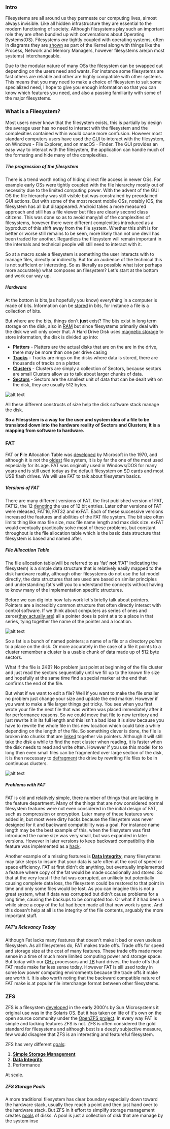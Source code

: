 ### <a name="intro">Intro</a>
Filesystems are all around us they permeate our computing lives, almost always invisible. Like all hidden infrastructure they are essential to the modern functioning of society. Although filesystems play such an important role they are often bundled up with conversations about Operating Systems(OS). Filesystems *are* tightly coupled with operating systems, often in diagrams they are [shown](http://www.tldp.org/LDP/sag/html/overview-kernel.png) as part of the Kernel along with things like the Process, Network and Memory Managers, however filesystems are(on most systems) interchangeable. 

Due to the modular nature of many OSs the filesystem can be swapped out depending on the users need and wants. For instance some filesystems are fast others are reliable and other are highly compatible with other systems. This means that you may need to make a choice of filesystem to suit some specialized need, I hope to give you enough information so that you can know which features you need, and also a passing familiarity with some of the major filesystems.  

### <a name="what_is">What is a Filesystem?</a>
Most users never know that the filesystem exists, this is partially by design the average user has no need to interact with the filesystem and the complexities contained within would cause more confusion. However most standard computers users have used the [GUI](https://techterms.com/definition/gui) to interact with the filesystem, on Windows - File Explorer, and on macOS - Finder. The GUI provides an easy way to interact with the filesystem, the application can handle much of the formating and hide many of the complexities. 
##### <a name="trend">The progression of the filesystem</a>
There is a trend worth noting of hiding direct file access in newer OSs. For example early OSs were tightly coupled with the file hierarchy mostly out of necessity due to the limited computing power. With the advent of the GUI OS the file hierarchy was still visible but was constrained by preordained GUI actions. But with some of the most recent mobile OSs, notably iOS, the filesystem has all but disappeared. Android takes a more measured approach and still has a file viewer but files are clearly second class citizens. This was done so as to avoid many/all of the complexities of filesystems, however there were different complexities introduced as a byproduct of this shift away from the file system. Whether this shift is for better or worse still remains to be seen, more likely than not one devil has been traded for another. Regardless the filesystem will remain important in the internals and technical people will still need to interact with it. 

So at a macro scale a filesystem is something the user interacts with to manage files, directly or indirectly. But for an audience of the technical this is not sufficient or interesting. So as literally as possible what is(or perhaps more accurately) what composes an filesystem? Let's start at the bottom and work our way up. 
##### <a name="hardware">Hardware</a>
At the bottom is bits,(as hopefully you know) everything in a computer is made of bits. Information can be [stored](https://www.w3.org/International/questions/qa-what-is-encoding) in bits, for instance a file is a collection of bits.

But where are the bits, things don't **just** exist?
The bits exist in long term storage on the disk, also in [RAM](https://techterms.com/definition/ram) but since filesystems primarily deal with the disk we will only cover that. A Hard Drive Disk uses [magnetic storage](http://ffden-2.phys.uaf.edu/211.fall2000.web.projects/J%20Kugler/magnetic.html) to store information, the disk is divided up into:

- **Platters** - Platters are the actual disks that are on the are in the drive, there may be more than one per drive casing 
- **[Tracks](http://www.ntfs.com/hard-disk-basics.htm#MakingTracks)** - Tracks are rings on the disks where data is stored, there are thousands of tracks on a platter.
- **[Clusters](http://www.ntfs.com/hard-disk-basics.htm#SectorsandClusters)** - Clusters are simply a collection of Sectors, because sectors are small Clusters allow us to talk about larger chunks of data.
- **[Sectors](http://www.ntfs.com/hard-disk-basics.htm#SectorsandClusters)** - Sectors are the smallest unit of data that can be dealt with on the disk, they are usually 512 bytes.

![alt text](https://spectressite.files.wordpress.com/2015/12/disk-structure.png?w=616)

All these different constructs of size help the disk software stack manage the disk.

**So a Filesystem is a way for the user and system idea of a file to be translated down into the hardware reality of Sectors and Clusters; It is a mapping from software to hardware.**

### <a name="FAT">FAT</a>

FAT or **F**ile **A**llocation **T**able was [developed](https://staff.washington.edu/dittrich/misc/fatgen103.pdf#page=1) by Microsoft in the 1970, and although it is not the [oldest](https://softwareengineering.stackexchange.com/questions/103487/what-was-the-first-hierarchical-file-system) file system, it is by far the one of the most used especially for its age. FAT was originally used in Windows/DOS for many years and is still used today as the default filesystem on [SD cards](http://read.pudn.com/downloads77/ebook/294884/FAT32%20Spec%20%28SDA%20Contribution%29.pdf#page=1) and most USB flash drives. We will use FAT to talk about filesystem basics. 
##### <a name="fat_versions">Versions of FAT</a>
There are many different versions of FAT, the first published version of FAT, FAT12, the 12 [denoting](http://www.dfists.ua.es/~gil/FAT12Description.pdf#page=1) the use of 12 bit entries. Later other versions of FAT were released, FAT16, FAT32 and exFAT. Each of these successive versions increased the features and abilities of the FAT file system. The bit size often limits thing like max file size, max file name length and max disk size. exFAT would eventually practically solve most of these problems, but constant throughout is the file allocation table which is the basic data structure that filesystem is based and named after. 
##### <a name="fat_datastructure">File Allocation Table</a>
The file allocation table(will be referred to  as 'fat' **not** 'FAT' indicating the filesystem) is a simple data structure that is relatively easily mapped to the disk hardware reality, although other filesystems do not use the fat model directly, the data structures that are used are based on similar principles and understanding fat's will you to understand the concepts without having to know many of the implementation specific structures.

Before we can dig into how fats work let's briefly talk about pointers. Pointers are a incredibly common structure that often directly interact with control software. If we think about computers as series of ones and zeros([they actually are](https://en.wikipedia.org/wiki/Turing_machine)) all a pointer does is point at a to a place in that series, tying together the name of the pointer and a location.

![alt text](https://upload.wikimedia.org/wikipedia/commons/b/b4/Pointers.svg)

So a fat is a bunch of named pointers; a name of a file or a directory *points* to a place on the disk. Or more accurately in the case of a file it points to a cluster remember a cluster is a usable chunk of data made up of 512 byte sectors.

What if the file is 2KB? No problem just point at beginning of the file cluster and just read the sectors sequentially until we fill up to the known file size and hopefully at the same time find a special marker at the end that confirms the end of the file. 

But what if we want to edit a file? Well if you want to make the file smaller no problem just change your size and update the end marker. However if you want to make a file larger things get tricky. You see when you first wrote your file the next file that was written was placed immediately after it for performance reasons. So we could move that file to new territory and just rewrite it in its full length and this isn't a bad idea it is slow because you have to rewrite the whole file in this new location which could take a while depending on the length of the file. So something clever is done, the file is broken into chunks that are [linked](https://staff.washington.edu/dittrich/misc/fatgen103.pdf#page=13) together via pointers. Although it will still take the disk a while to find the next cluster when reading, it is faster when the disk needs to read and write often. However if you use this model for to long then even small files can be fragmented over large section of the disk, it is then necessary to [defragment](https://en.wikipedia.org/wiki/Defragmentation) the drive by rewriting file files to be in continuous clusters.

![alt text](http://www.ntfs.com/images/recover-FAT-structure.gif)

##### <a name="fat_problems">Problems with FAT</a>

FAT is old and relatively simple, there number of things that are lacking in the feature department. Many of the things that are now considered normal filesystem features were not even considered in the initial design of FAT, such as compression or encryption. Later many of these features were added in, but most were dirty hacks because the filesystem was never designed for it and backward compatibility was a goal. For instance name length may be the best example of this, when the filesystem was first introduced the name size was very small, but was expanded in later versions. However in later versions to keep backward compatibility this feature was implemented as a [hack](https://staff.washington.edu/dittrich/misc/fatgen103.pdf#page=28). 

Another example of a missing features is [**Data Integrity**](#data_integrity), many filesystems may take steps to insure that your data is safe often at the cost of speed or space efficiency. FAT at first didn't do anything, but eventually implemented a feature where copy of the fat would be made occasionally and stored. So that at the very least if the fat was corrupted, an unlikely but potentially causing complete data loss, the filesystem could be restored to that point in time and only some files would be lost. As you can imagine this is not a great system, what if data was corrupted but didn't cause problems for a long time, causing the backups to be corrupted too. Or what if it had been a while since a copy of the fat had been made all that new work is gone. And this doesn't help at all is the integrity of the file contents, arguably the more important stuff. 

##### <a name="fat_relevancy"> FAT's Relevancy Today </a>
Although Fat lacks many features that doesn't make it bad or even useless filesystem. As all filesystems do, FAT makes trade offs. Trade offs for speed and storage size at the cost of many features. These trade offs made more sense in a time of much more limited computing power and storage space. But today with our [GHz](https://techterms.com/definition/gigahertz) processors and [TB](https://techterms.com/definition/terabyte) hard drives, the trade offs that FAT made make far less sense today. However FAT is sill used today in some low power computing environments because the trade offs it make are worth it. It is also worth noting that the backward compatible nature of FAT make is at popular file interchange format between other filesystems.

### <a name="ZFS">ZFS</a>

ZFS is a filesystem [developed](http://open-zfs.org/wiki/History) in the early 2000's by Sun Microsystems it original use was in the Solaris OS. But it has taken on life of it's own on the open source community under the [OpenZFS project](http://open-zfs.org/). In every way FAT is simple and lacking features ZFS is not. ZFS is often considered the gold standard for filesystems and although best is a deeply subjective measure, few would disagree that ZFS is an interesting and featureful filesystem.

ZFS has very different [goals](http://queue.acm.org/detail.cfm?id=1317400): 

1. [**Simple Storage Management**](#pools)
2. [**Data Integrity**](#data_integrity) 
3. Performance

At scale.

##### <a name="pools">ZFS Storage Pools</a>

A more traditional filesystem has clear boundary especially down toward the hardware stack, usually they reach a point and then just hand over to the hardware stack. But ZFS in it effort to simplify storage management creates [pools](http://docs.oracle.com/cd/E26505_01/html/E37384/zfsover-2.html#gaypk) of disks. A pool is just a collection of disk that are manage by the system inse    
